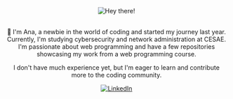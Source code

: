 <div align="center">
  <img src="https://media.giphy.com/media/cJSDRt8csBx0A7YFfh/giphy.gif" alt="Hey there!">
</div>

<br> 

<p align="center">👋 I'm Ana, a newbie in the world of coding and started my journey last year. Currently, I'm studying cybersecurity and network administration at CESAE. I'm passionate about web programming and have a few repositories showcasing my work from a web programming course.</p>

<div align="center">
  <p>I don't have much experience yet, but I'm eager to learn and contribute more to the coding community.</p>
</div>

<div align="center">
  <a href="https://www.linkedin.com/in/anatx/">
    <img src="https://img.shields.io/badge/-LinkedIn-blue?style=for-the-badge&logo=LinkedIn&logoColor=white" alt="LinkedIn">
  </a>
</div>
